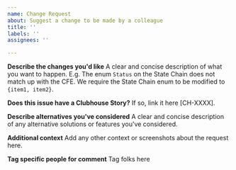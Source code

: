 ```yaml
---
name: Change Request
about: Suggest a change to be made by a colleague
title: ''
labels: ''
assignees: ''

---
```


**Describe the changes you'd like**
A clear and concise description of what you want to happen. E.g. The enum `Status` on the State Chain does not match up with the CFE. We require the State Chain enum to be modified to `{item1, item2}`.

**Does this issue have a Clubhouse Story?**
If so, link it here [CH-XXXX].

**Describe alternatives you've considered**
A clear and concise description of any alternative solutions or features you've considered.

**Additional context**
Add any other context or screenshots about the request here.

**Tag specific people for comment**
Tag folks here
